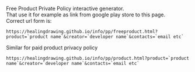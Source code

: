 Free Product Private Policy interactive generator.  
That use it for example as link from google play store to this page.  
Correct url form is:  
```
https://healingdrawing.github.io/info/pp/freeproduct.html?product=`product name`&creator=`developer name`&contacts=`email etc`
```
Similar for paid product privacy policy
```
https://healingdrawing.github.io/info/pp/product.html?product=`product name`&creator=`developer name`&contacts=`email etc`
```